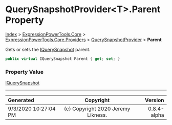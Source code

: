 ﻿# QuerySnapshotProvider&lt;T>.Parent Property

[Index](../index.md) > [ExpressionPowerTools.Core](ExpressionPowerTools.Core.a.md) > [ExpressionPowerTools.Core.Providers](ExpressionPowerTools.Core.Providers.n.md) > [QuerySnapshotProvider<T>](ExpressionPowerTools.Core.Providers.QuerySnapshotProvider`1.cs.md) > **Parent**

Gets or sets the [IQuerySnapshot](ExpressionPowerTools.Core.Signatures.IQuerySnapshot.i.md) parent.

```csharp
public virtual IQuerySnapshot Parent { get; set; }
```

### Property Value

 [IQuerySnapshot](ExpressionPowerTools.Core.Signatures.IQuerySnapshot.i.md) 


---

| Generated | Copyright | Version |
| :-- | :-: | --: |
| 9/3/2020 10:27:04 PM | (c) Copyright 2020 Jeremy Likness. | 0.8.4-alpha |
